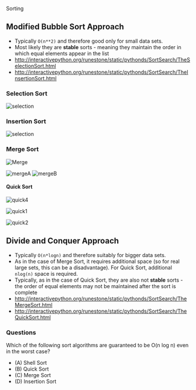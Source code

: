 
Sorting 

## Modified Bubble Sort Approach

- Typically `O(n**2)` and therefore good only for small data sets. 
- Most likely they are **stable** sorts - meaning they maintain the order in which equal elements appear in the list 
- http://interactivepython.org/runestone/static/pythonds/SortSearch/TheSelectionSort.html
- http://interactivepython.org/runestone/static/pythonds/SortSearch/TheInsertionSort.html

### Selection Sort
![selection](https://cdn.rawgit.com/kgisl/pythonFDP/67362bd2/img/selectionsortnew.png)

### Insertion Sort

![selection](https://cdn.rawgit.com/kgisl/pythonFDP/67362bd2/img/insertionsort.png)


### Merge Sort
![Merge](https://cdn.rawgit.com/kgisl/pythonFDP/b3dcfbb1/img/merge-sort.png) 

![mergeA](https://cdn.rawgit.com/kgisl/pythonFDP/67362bd2/img/mergesortA.png)
![mergeB](https://cdn.rawgit.com/kgisl/pythonFDP/67362bd2/img/mergesortB.png)


#### Quick Sort 

![quick4](https://cdn.rawgit.com/kgisl/pythonFDP/67362bd2/img/firstsplit.png)

![quick1](https://cdn.rawgit.com/kgisl/pythonFDP/67362bd2/img/partitionA.png)

![quick2](https://cdn.rawgit.com/kgisl/pythonFDP/67362bd2/img/partitionB.png)



## Divide and Conquer Approach

- Typically `O(n*logn)` and therefore suitably for bigger data sets. 
- As in the case of Merge Sort, it requires additional space (so for real large sets, this can be a disadvantage). For Quick Sort, additional `nlog(n)` space is required. 
- Typically,  as in the case of Quick Sort, they are also not **stable** sorts - the order of equal elements may not be maintained after the sort is complete 
- http://interactivepython.org/runestone/static/pythonds/SortSearch/TheMergeSort.html
- http://interactivepython.org/runestone/static/pythonds/SortSearch/TheQuickSort.html



### Questions

Which of the following sort algorithms are guaranteed to be O(n log n) even in the worst case?

- (A) Shell Sort
- (B) Quick Sort
- (C) Merge Sort
- (D) Insertion Sort

